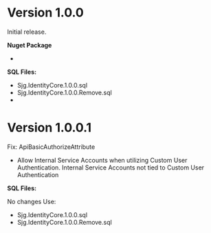 # Version 1.0.0

Initial release.

**Nuget Package**

-

**SQL Files:**

- Sjg.IdentityCore.1.0.0.sql
- Sjg.IdentityCore.1.0.0.Remove.sql
- 

# Version 1.0.0.1

Fix: 
ApiBasicAuthorizeAttribute 

- Allow Internal Service Accounts when utilizing Custom User Authentication.  Internal Service Accounts not tied to Custom User Authentication


**SQL Files:**

No changes Use:

- Sjg.IdentityCore.1.0.0.sql
- Sjg.IdentityCore.1.0.0.Remove.sql

